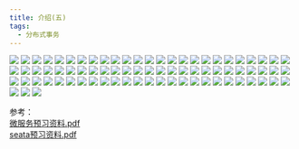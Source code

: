 ```yaml
---
title: 介绍(五)
tags:
  - 分布式事务
---
```

![](./assets/seata/1.jpg)
![](./assets/seata/2.jpg)
![](./assets/seata/3.jpg)
![](./assets/seata/4.jpg)
![](./assets/seata/5.jpg)
![](./assets/seata/6.jpg)
![](./assets/seata/7.jpg)
![](./assets/seata/8.jpg)
![](./assets/seata/9.jpg)
![](./assets/seata/10.jpg)
![](./assets/seata/11.jpg)
![](./assets/seata/12.jpg)
![](./assets/seata/13.jpg)
![](./assets/seata/14.jpg)
![](./assets/seata/15.jpg)
![](./assets/seata/16.jpg)
![](./assets/seata/17.jpg)
![](./assets/seata/18.jpg)
![](./assets/seata/19.jpg)
![](./assets/seata/20.jpg)
![](./assets/seata/21.jpg)
![](./assets/seata/22.jpg)
![](./assets/seata/23.jpg)
![](./assets/seata/24.jpg)
![](./assets/seata/25.jpg)
![](./assets/seata/26.jpg)
![](./assets/seata/27.jpg)
![](./assets/seata/28.jpg)
![](./assets/seata/29.jpg)
![](./assets/seata/30.jpg)
![](./assets/seata/31.jpg)
![](./assets/seata/32.jpg)
![](./assets/seata/33.jpg)
![](./assets/seata/34.jpg)
![](./assets/seata/35.jpg)
![](./assets/seata/36.jpg)
![](./assets/seata/37.jpg)
![](./assets/seata/38.jpg)
![](./assets/seata/39.jpg)
![](./assets/seata/40.jpg)
![](./assets/seata/41.jpg)
![](./assets/seata/42.jpg)
![](./assets/seata/43.jpg)
![](./assets/seata/44.jpg)
![](./assets/seata/45.jpg)
![](./assets/seata/46.jpg)
![](./assets/seata/47.jpg)
![](./assets/seata/48.jpg)
![](./assets/seata/49.jpg)
![](./assets/seata/50.jpg)
![](./assets/seata/51.jpg)
![](./assets/seata/52.jpg)
![](./assets/seata/53.jpg)
![](./assets/seata/54.jpg)
![](./assets/seata/55.jpg)
![](./assets/seata/56.jpg)
![](./assets/seata/57.jpg)
![](./assets/seata/58.jpg)
![](./assets/seata/59.jpg)
![](./assets/seata/60.jpg)
![](./assets/seata/61.jpg)
![](./assets/seata/62.jpg)
![](./assets/seata/63.jpg)
![](./assets/seata/64.jpg)
![](./assets/seata/65.jpg)
![](./assets/seata/66.jpg)
![](./assets/seata/67.jpg)
![](./assets/seata/68.jpg)
![](./assets/seata/69.jpg)
![](./assets/seata/70.jpg)
![](./assets/seata/71.jpg)
![](./assets/seata/72.jpg)
![](./assets/seata/73.jpg)
![](./assets/seata/74.jpg)
![](./assets/seata/75.jpg)
![](./assets/seata/76.jpg)
![](./assets/seata/77.jpg)
![](./assets/seata/78.jpg)

参考：  
[微服务预习资料.pdf](https://github.com/Brotherc/resources/blob/master/阿里开源高性能分布式事务框架Seata实战/微服务预习资料.pdf)  
[seata预习资料.pdf](https://github.com/Brotherc/resources/blob/master/阿里开源高性能分布式事务框架Seata实战/seata预习资料.pdf)  
